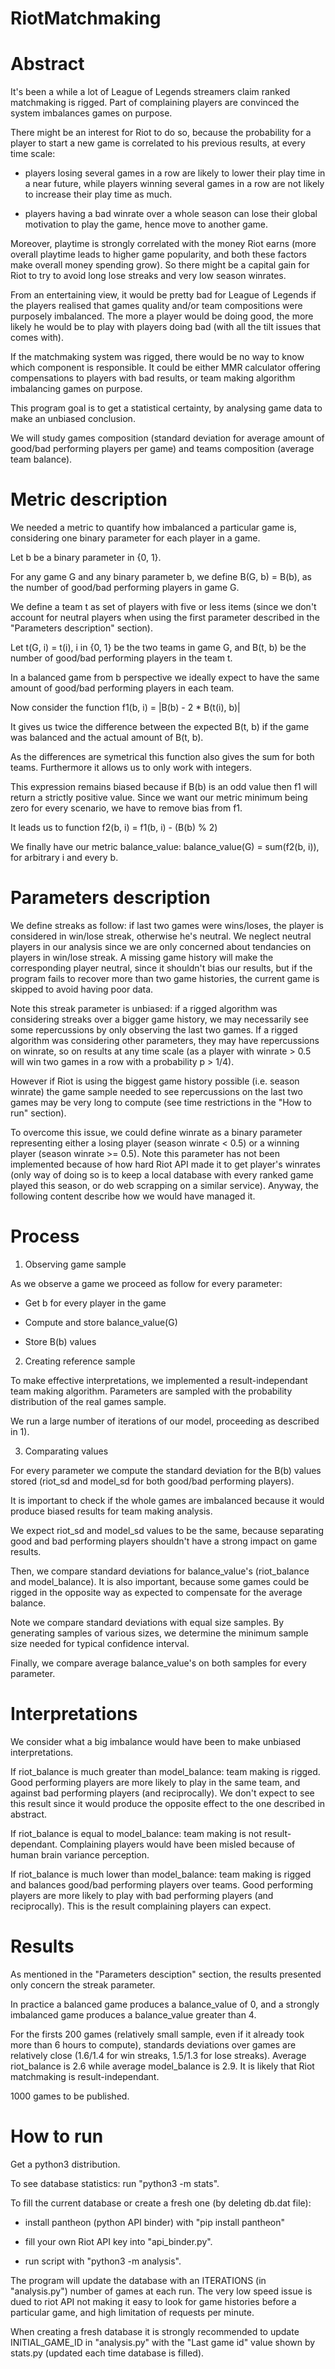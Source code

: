 # RiotMatchmaking

# Abstract

It's been a while a lot of League of Legends streamers claim ranked matchmaking is rigged. Part of complaining players are convinced the system imbalances games on purpose.

There might be an interest for Riot to do so, because the probability for a player to start a new game is correlated to his previous results, at every time scale: 

- players losing several games in a row are likely to lower their play time in a near future, while players winning several games in a row are not likely to increase their play time as much.

- players having a bad winrate over a whole season can lose their global motivation to play the game, hence move to another game.

Moreover, playtime is strongly correlated with the money Riot earns (more overall playtime leads to higher game popularity, and both these factors make overall money spending grow). So there might be a capital gain for Riot to try to avoid long lose streaks and very low season winrates.

From an entertaining view, it would be pretty bad for League of Legends if the players realised that games quality and/or team compositions were purposely imbalanced. The more a player would be doing good, the more likely he would be to play with players doing bad (with all the tilt issues that comes with).

If the matchmaking system was rigged, there would be no way to know which component is responsible. It could be either MMR calculator offering compensations to players with bad results, or team making algorithm imbalancing games on purpose.

This program goal is to get a statistical certainty, by analysing game data to make an unbiased conclusion.

We will study games composition (standard deviation for average amount of good/bad performing players per game) and teams composition (average team balance).

# Metric description

We needed a metric to quantify how imbalanced a particular game is, considering one binary parameter for each player in a game.

Let b be a binary parameter in {0, 1}.

For any game G and any binary parameter b, we define B(G, b) = B(b), as the number of good/bad performing players in game G.

We define a team t as set of players with five or less items (since we don't account for neutral players when using the first parameter described in the "Parameters description" section).

Let t(G, i) = t(i), i in {0, 1} be the two teams in game G, and B(t, b) be the number of good/bad performing players in the team t.

In a balanced game from b perspective we ideally expect to have the same amount of good/bad performing players in each team.

Now consider the function f1(b, i) = |B(b) - 2 * B(t(i), b)|

It gives us twice the difference between the expected B(t, b) if the game was balanced and the actual amount of B(t, b).

As the differences are symetrical this function also gives the sum for both teams. Furthermore it allows us to only work with integers.

This expression remains biased because if B(b) is an odd value then f1 will return a strictly positive value. Since we want our metric minimum being zero for every scenario, we have to remove bias from f1.

It leads us to function f2(b, i) = f1(b, i) - (B(b) % 2)

We finally have our metric balance_value: balance_value(G) = sum(f2(b, i)), for arbitrary i and every b.

# Parameters description

We define streaks as follow: if last two games were wins/loses, the player is considered in win/lose streak, otherwise he's neutral. We neglect neutral players in our analysis since we are only concerned about tendancies on players in win/lose streak. A missing game history will make the corresponding player neutral, since it shouldn't bias our results, but if the program fails to recover more than two game histories, the current game is skipped to avoid having poor data.

Note this streak parameter is unbiased: if a rigged algorithm was considering streaks over a bigger game history, we may necessarily see some repercussions by only observing the last two games. If a rigged algorithm was considering other parameters, they may have repercussions on winrate, so on results at any time scale (as a player with winrate > 0.5 will win two games in a row with a probability p > 1/4).

However if Riot is using the biggest game history possible (i.e. season winrate) the game sample needed to see repercussions on the last two games may be very long to compute (see time restrictions in the "How to run" section).

To overcome this issue, we could define winrate as a binary parameter representing either a losing player (season winrate < 0.5) or a winning player (season winrate >= 0.5). Note this parameter has not been implemented because of how hard Riot API made it to get player's winrates (only way of doing so is to keep a local database with every ranked game played this season, or do web scrapping on a similar service). Anyway, the following content describe how we would have managed it.

# Process

1) Observing game sample

As we observe a game we proceed as follow for every parameter:

- Get b for every player in the game

- Compute and store balance_value(G)

- Store B(b) values

2) Creating reference sample

To make effective interpretations, we implemented a result-independant team making algorithm. Parameters are sampled with the probability distribution of the real games sample.

We run a large number of iterations of our model, proceeding as described in 1).

3) Comparating values

For every parameter we compute the standard deviation for the B(b) values stored (riot_sd and model_sd for both good/bad performing players).

It is important to check if the whole games are imbalanced because it would produce biased results for team making analysis.

We expect riot_sd and model_sd values to be the same, because separating good and bad performing players shouldn't have a strong impact on game results.

Then, we compare standard deviations for balance_value's (riot_balance and model_balance). It is also important, because some games could be rigged in the opposite way as expected to compensate for the average balance.

Note we compare standard deviations with equal size samples. By generating samples of various sizes, we determine the minimum sample size needed for typical confidence interval.

Finally, we compare average balance_value's on both samples for every parameter.

# Interpretations

We consider what a big imbalance would have been to make unbiased interpretations.

If riot_balance is much greater than model_balance: team making is rigged. Good performing players are more likely to play in the same team, and against bad performing players (and reciprocally).
We don't expect to see this result since it would produce the opposite effect to the one described in abstract.

If riot_balance is equal to model_balance: team making is not result-dependant. Complaining players would have been misled because of human brain variance perception.

If riot_balance is much lower than model_balance: team making is rigged and balances good/bad performing players over teams. Good performing players are more likely to play with bad performing players (and reciprocally).
This is the result complaining players can expect.

# Results

As mentioned in the "Parameters desciption" section, the results presented only concern the streak parameter.

In practice a balanced game produces a balance_value of 0, and a strongly imbalanced game produces a balance_value greater than 4.

For the firsts 200 games (relatively small sample, even if it already took more than 6 hours to compute), standards deviations over games are relatively close (1.6/1.4 for win streaks, 1.5/1.3 for lose streaks).
Average riot_balance is 2.6 while average model_balance is 2.9. It is likely that Riot matchmaking is result-independant. 

1000 games to be published.

# How to run

Get a python3 distribution.

To see database statistics: run "python3 -m stats".

To fill the current database or create a fresh one (by deleting db.dat file):

- install pantheon (python API binder) with "pip install pantheon"

- fill your own Riot API key into "api_binder.py".

- run script with "python3 -m analysis".

The program will update the database with an ITERATIONS (in "analysis.py") number of games at each run. The very low speed issue is dued to riot API not making it easy to look for game histories before a particular game, and high limitation of requests per minute.

When creating a fresh database it is strongly recommended to update INITIAL_GAME_ID in "analysis.py" with the "Last game id" value shown by stats.py (updated each time database is filled).






